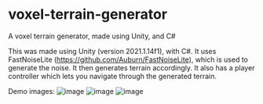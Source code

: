 # voxel-terrain-generator
A voxel terrain generator, made using Unity, and C#

This was made using Unity (version 2021.1.14f1), with C#. 
It uses FastNoiseLite (https://github.com/Auburn/FastNoiseLite), which is used to generate the noise. It then generates terrain accordingly.
It also has a player controller which lets you navigate through the generated terrain.

Demo images:
![image](https://user-images.githubusercontent.com/97091148/175812205-39cbc09b-1872-4ef9-9205-d10a5fa87dd2.png)
![image](https://user-images.githubusercontent.com/97091148/175812215-291e978a-407f-4203-9ea7-c8023b1e6e84.png)
![image](https://user-images.githubusercontent.com/97091148/175812230-a437aba7-6407-4931-9560-336052361b4e.png)

